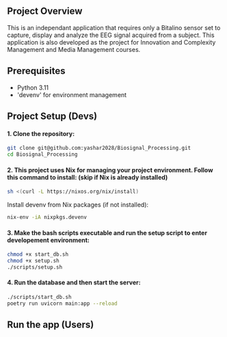 ## Project Overview
This is an independant application that requires only a Bitalino sensor set to capture, display and analyze the EEG signal acquired from a subject. This application is also developed as the project for Innovation and Complexity Management and Media Management courses.

## Prerequisites
- Python 3.11
- 'devenv' for environment management

## Project Setup (Devs)

#### 1. Clone the repository:
   ```bash
   git clone git@github.com:yashar2028/Biosignal_Processing.git
   cd Biosignal_Processing
   ```
   
#### 2. This project uses Nix for managing your project environment. Follow this command to install: (skip if Nix is already installed)
   ```bash
   sh <(curl -L https://nixos.org/nix/install)
   ```
   Install devenv from Nix packages (if not installed):
   ```bash
   nix-env -iA nixpkgs.devenv
   ```

#### 3. Make the bash scripts executable and run the setup script to enter developement environment:
   ```bash
   chmod +x start_db.sh
   chmod +x setup.sh
   ./scripts/setup.sh
   ```

#### 4. Run the database and then start the server:
   ```bash
   ./scripts/start_db.sh
   poetry run uvicorn main:app --reload
   ```
## Run the app (Users)
